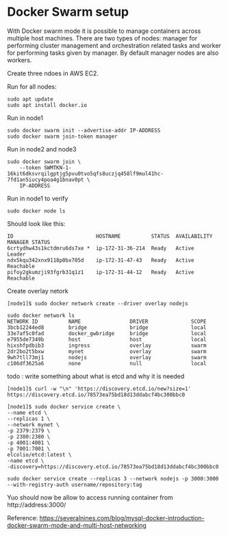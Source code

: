# Docker Swarm setup

With Docker swarm mode it is possible to manage containers across multiple host machines. There are two types of nodes: manager for performing cluster management and orchestration related tasks and worker for performing tasks given by manager. By default manager nodes are also workers.

Create three ndoes in AWS EC2.

Run for all nodes:
```console
sudo apt update
sudo apt install docker.io
```

Run in node1
```console
sudo docker swarm init --advertise-addr IP-ADDRESS
sudo docker swarm join-token manager
```

Run in node2 and node3
```console
sudo docker swarm join \
    --token SWMTKN-1-16kit6dksvrqilgptjg5pvu0tvo5qfs8uczjq458lf9mul41hc-7fd1an5iucy4poa4g1bnav0pt \
    IP-ADDRESS
```

Run in node1 to verify
```console
sudo docker node ls
```

Should look like this:
```console
ID                           HOSTNAME          STATUS  AVAILABILITY  MANAGER STATUS
6crtydhw43s1kctdmru6ds7xe *  ip-172-31-36-214  Ready   Active        Leader
ndx5kqu342xnx9118p0bx705d    ip-172-31-47-43   Ready   Active        Reachable
pifoy2gkumzji93fgrb31q1z1    ip-172-31-44-12   Ready   Active        Reachable
```

Create overlay netork
```console
[node1]$ sudo docker network create --driver overlay nodejs
```

```console
sudo docker network ls
NETWORK ID          NAME                DRIVER              SCOPE
3bcb12244ed8        bridge              bridge              local
33e7af5c0fad        docker_gwbridge     bridge              local
e7955de7349b        host                host                local
hixshfpdbib3        ingress             overlay             swarm
2dr2bo2t5bxw        mynet               overlay             swarm
9wh7tll73mj1        nodejs              overlay             swarm
c106df3625a6        none                null                local
```

todo : write something about what is etcd and why it is needed
```console
[node1]$ curl -w "\n" 'https://discovery.etcd.io/new?size=1'
https://discovery.etcd.io/78573ea75bd18d13ddabcf4bc300bbc0
```

```console
[node1]$ sudo docker service create \
--name etcd \
--replicas 1 \
--network mynet \
-p 2379:2379 \
-p 2380:2380 \
-p 4001:4001 \
-p 7001:7001 \
elcolio/etcd:latest \
-name etcd \
-discovery=https://discovery.etcd.io/78573ea75bd18d13ddabcf4bc300bbc0
```

```console
sudo docker service create --replicas 3 --network nodejs -p 3000:3000 --with-registry-auth username/repository:tag
```

Yuo should now be allow to access running container from http://address:3000/

Reference:
https://severalnines.com/blog/mysql-docker-introduction-docker-swarm-mode-and-multi-host-networking
